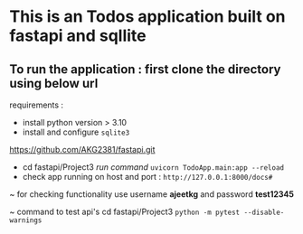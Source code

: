 # This is an Todos application built on fastapi and sqllite

## To run the application : first clone the directory using below url

requirements :
- install python version > 3.10
- install and configure `sqlite3`

https://github.com/AKG2381/fastapi.git

- cd fastapi/Project3
  _run command_
  `uvicorn TodoApp.main:app --reload`
- check app running on host and port : `http://127.0.0.1:8000/docs#`

~ for checking functionality use username **ajeetkg** and password **test12345**

~ command to test api's cd fastapi/Project3 `python -m pytest --disable-warnings`
